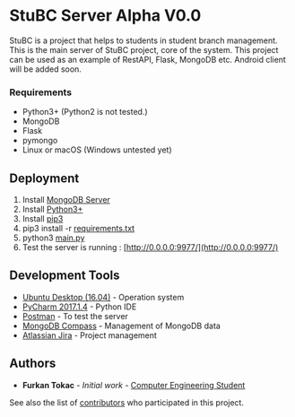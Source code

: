 # StuBC Server Alpha V0.0

StuBC is a project that helps to students in student branch management. This is the main server of StuBC project, core of the system. This project can be used as an example of RestAPI, Flask, MongoDB etc. Android client will be added soon.

### Requirements
* Python3+ (Python2 is not tested.)
* MongoDB
* Flask
* pymongo
* Linux or macOS (Windows untested yet)
<!--```
CODE
```-->

## Deployment

1) Install [MongoDB Server](https://www.mongodb.com/download-center) 
2) Install [Python3+](https://www.python.org/downloads/)
3) Install [pip3](https://stackoverflow.com/questions/6587507/how-to-install-pip-with-python-3)
4) pip3 install -r [requirements.txt]()
5) python3 [main.py]()
6) Test the server is running : [http://0.0.0.0:9977/](http://0.0.0.0:9977/)

## Development Tools

* [Ubuntu Desktop (16.04)](https://www.ubuntu.com/desktop) - Operation system
* [PyCharm 2017.1.4](https://www.jetbrains.com/pycharm/) - Python IDE
* [Postman](https://www.getpostman.com/apps) - To test the server
* [MongoDB Compass](https://www.mongodb.com/products/compass) - Management of MongoDB data
* [Atlassian Jira](https://www.atlassian.com/software/jira) - Project management

## Authors

* **Furkan Tokac** - *Initial work* - [Computer Engineering Student](http://furkantokac.com/)

See also the list of [contributors](https://github.com/furkantokac/StuBC-server/contributors) who participated in this project.
